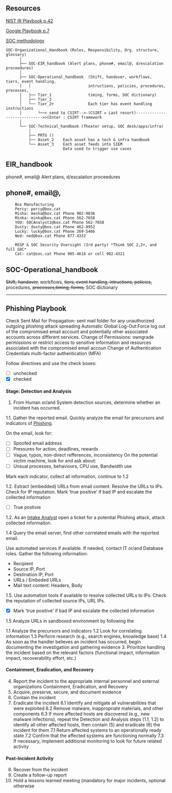 ## Resources
[NIST IR Playbook p.42](https://nvlpubs.nist.gov/nistpubs/specialpublications/nist.sp.800-61r2.pdf)

[Google Playbook p.7](https://learningimages.lighthouselabs.ca/Cyber+BC/Cyber+BC+C4/Top_Security_Playbooks_2022.pdf)

[SOC methodology](https://github.com/FredericGariepy/LighthouseLabs/blob/main/PKM/W4/D2/workflow.md#the-soc-methodology)
```
SOC-Organizational_Handbook (Roles, Responsibility, Org. structure, glossary)
      │
      ├── SOC-EIR_handbook (Alert plans, phone#, email@, d/escalation proceedures)
      │
      ├── SOC-Operational_handbook  (Shift, handover, workflows, tiers, event handling,
      │   │                         intructions, policies, procedures, processes,
      │   ├── Tier_1                timing, forms, SOC dictionary)
      │   ├── Tier_2
      │   └── Tier_2+               Each tier has event handling instructions
      │       └──> send to CSIRT-->-(CSIRT = Last resort)----------------------------->>[Enter : CSIRT framework
      │
      └── SOC-Technical_handbook (Theater setup, SOC desk/apps/infra)
          │
          ├── PRTG ()
          ├── Asset_2    Each asset has a tech & infra handbook
          └── Asset_3    Each asset feeds into SIEM
                         Data used to trigger use cases
```

## EIR_handbook 
phone#, email@
Alert plans,
d/escalation proceedures


## phone#, email@,
```
    Box Manufacturing
    Percy: percy@box.cat
    Misha: mesha@box.cat Phone 902-9836
    Minka: minka@box.cat Phone 562-7658
    YOU: SOCAnalyst1@box.cat Phone 562-7658
    Dusty: dusty@box.cat Phone 462-8952
    Lucky: lucky@box.cat Phone 269-5466
    Ned: ned@box.cat Phone 877-4332

    MSSP & SOC Security Oversight (3rd party) *Think SOC 2,2+, and full SOC*
    Cat: cat@soc.cat Phone 905-4616 or cell 902-4321

```

## SOC-Operational_handbook
~~Shift, handover,~~
workflows,
~~tiers, event handling, intructions, policies,~~
procedures,
~~processes,timing, forms,~~
SOC dictionary

---
## Phishing Playbook
Check Sent Mail for Propagation: sent mail folder for any unauthorized outgoing phishing attack spreading
Automatic Global Log-Out:Force log out of the compromised email account and potentially other associated accounts across different services.
Change of Permissions: owngrade permissions or restrict access to sensitive information and resources associated with the compromised email accoun
Change of Authentication Credentials multi-factor authentication (MFA)

Follow directives and use the check boxes:
- [ ] unchecked
- [x] checked 
#### Stage: Detection and Analysis
1. From Human or/and System detection sources, determine whether an incident has occurred.

1.1. Gather the reported email. Quickly analyze the email for precursors and indicators of [Phishing](https://www.getcybersafe.gc.ca/en/resources/real-examples-fake-emails).

On the email, look for:
- [ ] Spoofed email address
- [ ] Pressures for action, deadlines, rewards
- [ ] Vague, typos, non-direct refferences, inconsistency
On the potential victim machine, look for and ask about:
- [ ] Unsual processes, behaviours, CPU use, Bandwidth use

Mark each indicator, collect all information, continue to 1.2

1.2. Extract (embedded) URLs from email content. Resolve the URLs to IPs. Check for IP reputation.
Mark ‘true positive’ if bad IP and escalate the collected information
- [ ] True postivie

1.2. As an [Intake Analyst](https://github.com/FredericGariepy/LighthouseLabs/blob/main/PKM/W4/D3/Intake%20Analyst.md) open a ticket for a potential Phishing attack, attack collected informaiton.

1.4 Query the email server, find other correlated emails with the reported email.

Use automated services if available. If needed, contact IT or/and Database roles. Gather the following information:
- Recipient
- Source IP, Port
- Destination IP, Port
- URLs / Embeded URLs
- Mail text content: Headers, Body

1.5. Use automation tools if available to resolve collected URLs to IPs. Check the reputation of collected source IPs, URL IPs.

- [x] Mark ‘true positive’ if bad IP and escalate the collected information


1.5 Analyze URLs in sandboxed environment by
following the


1.1 Analyze the precursors and indicators
1.2 Look for correlating information
1.3 Perform research (e.g., search engines, knowledge base)
1.4 As soon as the handler believes an incident has occurred, begin documenting
the investigation and gathering evidence
3. Prioritize handling the incident based on the relevant factors (functional impact, information
impact, recoverability effort, etc.)
#### Containment, Eradication, and Recovery
4. Report the incident to the appropriate internal personnel and external organizations
Containment, Eradication, and Recovery
5. Acquire, preserve, secure, and document evidence
6. Contain the incident
7. Eradicate the incident
6.1 Identify and mitigate all vulnerabilities that were exploited
6.2 Remove malware, inappropriate materials, and other components
6.3 If more affected hosts are discovered (e.g., new malware infections), repeat
the Detection and Analysis steps (1.1, 1.2) to identify all other affected hosts, then
contain (5) and eradicate (6) the incident for them
7.1 Return affected systems to an operationally ready state
7.2 Confirm that the affected systems are functioning normally
7.3 If necessary, implement additional monitoring to look for future related activity
#### Post-Incident Activity
8. Recover from the incident
9. Create a follow-up report
10. Hold a lessons learned meeting (mandatory for major incidents, optional otherwise
